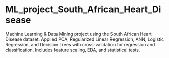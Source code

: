 # ML_project_South_African_Heart_Disease
Machine Learning &amp; Data Mining project using the South African Heart Disease dataset. Applied PCA, Regularized Linear Regression, ANN, Logistic Regression, and Decision Trees with cross-validation for regression and classification. Includes feature scaling, EDA, and statistical tests.
